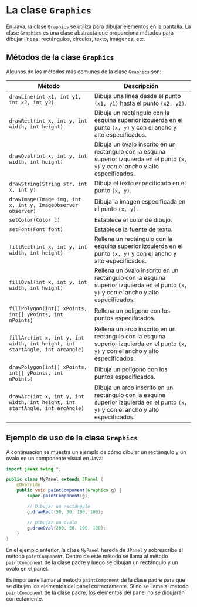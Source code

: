 # La clase `Graphics`

En Java, la clase `Graphics` se utiliza para dibujar elementos en la pantalla. La clase `Graphics` es una clase
abstracta que proporciona métodos para dibujar líneas, rectángulos, círculos, texto, imágenes, etc.

## Métodos de la clase `Graphics`

Algunos de los métodos más comunes de la clase `Graphics` son:

| Método                                                                       | Descripción                                                                                                                            |
|------------------------------------------------------------------------------|----------------------------------------------------------------------------------------------------------------------------------------|
| `drawLine(int x1, int y1, int x2, int y2)`                                   | Dibuja una línea desde el punto `(x1, y1)` hasta el punto `(x2, y2)`.                                                                  |
| `drawRect(int x, int y, int width, int height)`                              | Dibuja un rectángulo con la esquina superior izquierda en el punto `(x, y)` y con el ancho y alto especificados.                       |
| `drawOval(int x, int y, int width, int height)`                              | Dibuja un óvalo inscrito en un rectángulo con la esquina superior izquierda en el punto `(x, y)` y con el ancho y alto especificados.  |
| `drawString(String str, int x, int y)`                                       | Dibuja el texto especificado en el punto `(x, y)`.                                                                                     |
| `drawImage(Image img, int x, int y, ImageObserver observer)`                 | Dibuja la imagen especificada en el punto `(x, y)`.                                                                                    |
| `setColor(Color c)`                                                          | Establece el color de dibujo.                                                                                                          |
| `setFont(Font font)`                                                         | Establece la fuente de texto.                                                                                                          |
| `fillRect(int x, int y, int width, int height)`                              | Rellena un rectángulo con la esquina superior izquierda en el punto `(x, y)` y con el ancho y alto especificados.                      |
| `fillOval(int x, int y, int width, int height)`                              | Rellena un óvalo inscrito en un rectángulo con la esquina superior izquierda en el punto `(x, y)` y con el ancho y alto especificados. |
| `fillPolygon(int[] xPoints, int[] yPoints, int nPoints)`                     | Rellena un polígono con los puntos especificados.                                                                                      |
| `fillArc(int x, int y, int width, int height, int startAngle, int arcAngle)` | Rellena un arco inscrito en un rectángulo con la esquina superior izquierda en el punto `(x, y)` y con el ancho y alto especificados.  |
| `drawPolygon(int[] xPoints, int[] yPoints, int nPoints)`                     | Dibuja un polígono con los puntos especificados.                                                                                       |
| `drawArc(int x, int y, int width, int height, int startAngle, int arcAngle)` | Dibuja un arco inscrito en un rectángulo con la esquina superior izquierda en el punto `(x, y)` y con el ancho y alto especificados.   |

## Ejemplo de uso de la clase `Graphics`

A continuación se muestra un ejemplo de cómo dibujar un rectángulo y un óvalo en un componente visual en Java:

```java
import javax.swing.*;

public class MyPanel extends JPanel {
    @Override
    public void paintComponent(Graphics g) {
        super.paintComponent(g);

        // Dibujar un rectángulo
        g.drawRect(50, 50, 100, 100);

        // Dibujar un óvalo
        g.drawOval(200, 50, 100, 100);
    }
}
```

En el ejemplo anterior, la clase `MyPanel` hereda de `JPanel` y sobrescribe el método `paintComponent`. Dentro de este
método se llama al método `paintComponent` de la clase padre y luego se dibujan un rectángulo y un óvalo en el panel.

Es importante llamar al método `paintComponent` de la clase padre para que se dibujen los elementos del panel
correctamente. Si no se llama al método `paintComponent` de la clase padre, los elementos del panel no se dibujarán
correctamente.
